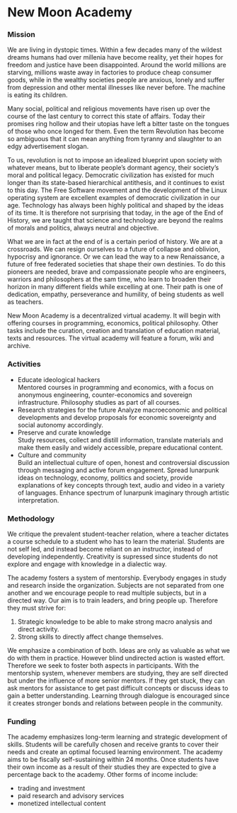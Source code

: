 # New Moon Academy

### Mission

We are living in dystopic times. Within a few decades many of the wildest dreams humans had over millenia have become reality, yet their hopes for freedom and justice have been disappointed. Around the world millions are starving, millions waste away in factories to produce cheap consumer goods, while in the wealthy societies people are anxious, lonely and suffer from depression and other mental illnesses like never before. The machine is eating its children.

Many social, political and religious movements have risen up over the course of the last century to correct this state of affairs. Today their promises ring hollow and their utopias have left a bitter taste on the tongues of those who once longed for them. Even the term Revolution has become so ambiguous that it can mean anything from tyranny and slaughter to an edgy advertisement slogan.

To us, revolution is not to impose an idealized blueprint upon society with whatever means, but to liberate people’s dormant agency, their society’s moral and political legacy. Democratic civilization has existed for much longer than its state-based hierarchical antithesis, and it continues to exist to this day. The Free Software movement and the development of the Linux operating system are excellent examples of democratic civilization in our age.
Technology has always been highly political and shaped by the ideas of its time. It is therefore not surprising that today, in the age of the End of History, we are taught that science and technology are beyond the realms of morals and politics, always neutral and objective. 

What we are in fact at the end of is a certain period of history. We are at a crossroads. We can resign ourselves to a future of collapse and oblivion, hypocrisy and ignorance. Or we can lead the way to a new Renaissance, a future of free federated societies that shape their own destinies. 
To do this pioneers are needed, brave and compassionate people who are engineers, warriors and philosophers at the sam time, who learn to broaden their horizon in many different fields while excelling at one. Their path is one of dedication, empathy, perseverance and humility, of being students as well as teachers.

New Moon Academy is a decentralized virtual academy. It will begin with offering courses in programming, economics, political philosophy. Other tasks include the curation, creation and translation of education material, texts and resources. The virtual academy will feature a forum, wiki and archive.


### Activities

- Educate ideological hackers  
  Mentored courses in programming and economics, with a focus on anonymous engineering, counter-economics and sovereign infrastructure. Philosophy studies as part of all courses.
- Research strategies for the future
  Analyze macroeconomic and political developments and develop proposals for economic sovereignty and social autonomy accordingly.
- Preserve and curate knowledge  
  Study resources, collect and distill information, translate materials and make them easily and widely accessible, prepare educational content.
- Culture and community  
  Build an intellectual culture of open, honest and controversial discussion through messaging and active forum engagement. Spread lunarpunk ideas on technology, economy, politics and society, provide explanations of key concepts through text, audio and video in a variety of languages. Enhance spectrum of lunarpunk imaginary through artistic interpretation.
      

### Methodology

We critique the prevalent student-teacher relation, where a teacher dictates a course schedule to a student who has to learn the material. Students are not self led, and instead become reliant on an instructor, instead of developing independently. Creativity is supressed since students do not explore and engage with knowledge in a dialectic way.

The academy fosters a system of mentorship. Everybody engages in study and research inside the organization. Subjects are not separated from one another and we encourage people to read multiple subjects, but in a directed way. 
Our aim is to train leaders, and bring people up. Therefore they must strive for:
  1. Strategic knowledge to be able to make strong macro analysis and direct activity.
  2. Strong skills to directly affect change themselves.  

We emphasize a combination of both. Ideas are only as valuable as what we do with them in practice. However blind undirected action is wasted effort. Therefore we seek to foster both aspects in participants.
With the mentorship system, whenever members are studying, they are self directed but under the influence of more senior mentors. If they get stuck, they can ask mentors for assistance to get past difficult concepts or discuss ideas to gain a better understanding. Learning through dialogue is encouraged since it creates stronger bonds and relations between people in the community.


### Funding

The academy emphasizes long-term learning and strategic development of skills. Students will be carefully chosen and receive grants to cover their needs and create an optimal focused learning environment.
The academy aims to be fiscally self-sustaining within 24 months. Once students have their own income as a result of their studies they are expected to give a percentage back to the academy. Other forms of income include:
  - trading and investment
  - paid research and advisory services
  - monetized intellectual content


